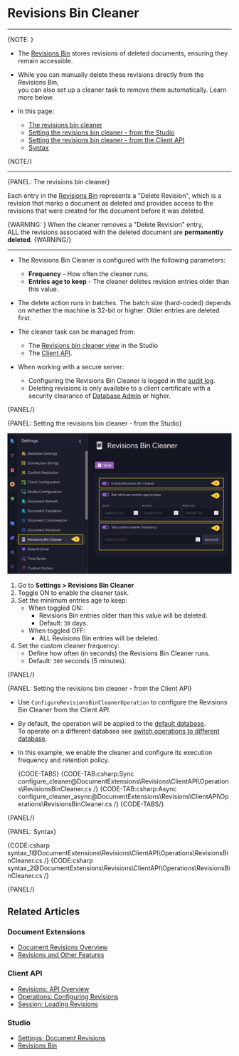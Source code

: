 # Revisions Bin Cleaner
---

{NOTE: }

* The [Revisions Bin](../../studio/database/document-extensions/revisions#revisions-bin) stores revisions of deleted documents, ensuring they remain accessible.

* While you can manually delete these revisions directly from the Revisions Bin,  
  you can also set up a cleaner task to remove them automatically. Learn more below.

* In this page:
    * [The revisions bin cleaner](../../document-extensions/revisions/revisions-bin-cleaner#the-revisions-bin-cleaner)
    * [Setting the revisions bin cleaner - from the Studio](../../document-extensions/revisions/revisions-bin-cleaner#setting-the-revisions-bin-cleaner---from-the-studio)
    * [Setting the revisions bin cleaner - from the Client API](../../document-extensions/revisions/revisions-bin-cleaner#setting-the-revisions-bin-cleaner---from-the-client-api)
    * [Syntax](../../document-extensions/revisions/revisions-bin-cleaner#syntax)

{NOTE/}

---

{PANEL: The revisions bin cleaner}
    
Each entry in the [Revisions Bin](../../studio/database/document-extensions/revisions#revisions-bin) represents a "Delete Revision",
which is a revision that marks a document as deleted and provides access to the revisions that were created for the document before it was deleted.

{WARNING: }
When the cleaner removes a "Delete Revision" entry,  
ALL the revisions associated with the deleted document are **permanently deleted**.
{WARNING/}

---

* The Revisions Bin Cleaner is configured with the following parameters:
    * **Frequency** - How often the cleaner runs.
    * **Entries age to keep** - The cleaner deletes revision entries older than this value.

* The delete action runs in batches. The batch size (hard-coded) depends on whether the machine is 32-bit or higher.
  Older entries are deleted first.

* The cleaner task can be managed from:  
  * The [Revisions bin cleaner view](../../document-extensions/revisions/revisions-bin-cleaner#setting-the-revisions-bin-cleaner---from-the-studio) in the Studio
  * The [Client API](../../document-extensions/revisions/revisions-bin-cleaner#setting-the-revisions-bin-cleaner---from-the-client-api).

* When working with a secure server:
   * Configuring the Revisions Bin Cleaner is logged in the [audit log](../../server/security/audit-log/audit-log).
   * Deleting revisions is only available to a client certificate with a security clearance of [Database Admin](../../server/security/authorization/security-clearance-and-permissions#section) or higher.

{PANEL/}

{PANEL: Setting the revisions bin cleaner - from the Studio}

![Revisions bin cleaner view](images/revisions-bin-cleaner.png "Revisions Bin Cleaner View")

1. Go to **Settings > Revisions Bin Cleaner**   
2. Toggle ON to enable the cleaner task.  
3. Set the minimum entries age to keep:  
   * When toggled ON:  
       * Revisions Bin entries older than this value will be deleted.  
       * Default: `30` days.  
   * When toggled OFF:  
       * ALL Revisions Bin entries will be deleted.  
4. Set the custom cleaner frequency:  
   * Define how often (in seconds) the Revisions Bin Cleaner runs.
   * Default: `300` seconds (5 minutes).

{PANEL/}

{PANEL: Setting the revisions bin cleaner - from the Client API}

* Use `ConfigureRevisionsBinCleanerOperation` to configure the Revisions Bin Cleaner from the Client API.

* By default, the operation will be applied to the [default database](../../client-api/setting-up-default-database).  
  To operate on a different database see [switch operations to different database](../../client-api/operations/how-to/switch-operations-to-a-different-database).

* In this example, we enable the cleaner and configure its execution frequency and retention policy.

    {CODE-TABS}
    {CODE-TAB:csharp:Sync configure_cleaner@DocumentExtensions\Revisions\ClientAPI\Operations\RevisionsBinCleaner.cs /}
    {CODE-TAB:csharp:Async configure_cleaner_async@DocumentExtensions\Revisions\ClientAPI\Operations\RevisionsBinCleaner.cs /}
    {CODE-TABS/}

{PANEL/}

{PANEL: Syntax}

{CODE:csharp syntax_1@DocumentExtensions\Revisions\ClientAPI\Operations\RevisionsBinCleaner.cs /}
{CODE:csharp syntax_2@DocumentExtensions\Revisions\ClientAPI\Operations\RevisionsBinCleaner.cs /}

{PANEL/}

## Related Articles

### Document Extensions

* [Document Revisions Overview](../../document-extensions/revisions/overview)  
* [Revisions and Other Features](../../document-extensions/revisions/revisions-and-other-features)  

### Client API

* [Revisions: API Overview](../../document-extensions/revisions/client-api/overview)  
* [Operations: Configuring Revisions](../../document-extensions/revisions/client-api/operations/configure-revisions)  
* [Session: Loading Revisions](../../document-extensions/revisions/client-api/session/loading)  

### Studio

* [Settings: Document Revisions](../../studio/database/settings/document-revisions)
* [Revisions Bin](../../studio/database/document-extensions/revisions#revisions-bin)
